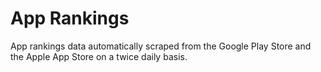 # App Rankings

App rankings data automatically scraped from the Google Play Store and the Apple App Store on a twice daily basis.
